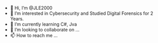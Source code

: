 - 👋 Hi, I’m @JLE2000
- 👀 I’m interested in Cybersecurity and Studied Digital Forensics for 2 Years.
- 🌱 I’m currently learning C#, Jva
- 💞️ I’m looking to collaborate on ...
- 📫 How to reach me ...

<!---
JLE2000/JLE2000 is a ✨ special ✨ repository because its `README.md` (this file) appears on your GitHub profile.
You can click the Preview link to take a look at your changes.
--->
